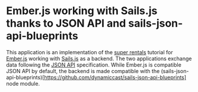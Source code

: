 # Ember.js working with Sails.js thanks to JSON API and sails-json-api-blueprints

This application is an implementation of the [super rentals](https://guides.emberjs.com/v2.6.0/tutorial/ember-cli/) tutorial for [Ember.js](http://emberjs.com/) working with [Sails.js](http://sailsjs.org/) as a backend. The two applications exchange data following the [JSON API](http://jsonapi.org/) specification. While Ember.js is compatible JSON API by default, the backend is made compatible with the (sails-json-api-blueprints)[https://github.com/dynamiccast/sails-json-api-blueprints] node module.
